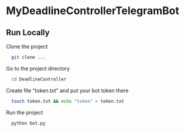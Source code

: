 # MyDeadlineControllerTelegramBot

## Run Locally

Clone the project

```bash
  git clone ...
```

Go to the project directory

```bash
  cd DeadlineController
```

Create file "token.txt" and put your bot token there

```bash
  touch token.txt && echo "token" > token.txt
```

Run the project

```bash
  python bot.py
```